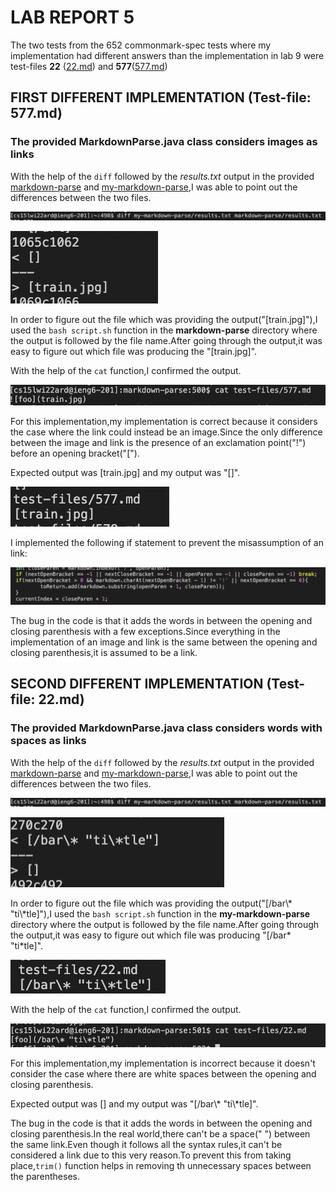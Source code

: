 # LAB REPORT 5

The two tests from the 652 commonmark-spec tests where my implementation had different answers than the implementation in lab 9 were test-files **22** ([22.md](https://github.com/ucsd-cse15l-w22/markdown-parse/blob/main/test-files/22.md)) and **577**([577.md](https://github.com/ucsd-cse15l-w22/markdown-parse/blob/main/test-files/577.md))

## FIRST DIFFERENT IMPLEMENTATION  (Test-file: 577.md)

### The provided MarkdownParse.java class considers images as links

With the help of the `diff` followed by the *results.txt* output in the provided [markdown-parse](https://github.com/ucsd-cse15l-w22/markdown-parse) and [my-markdown-parse](https://github.com/sallada1/markdown-parse),I was able to point out the differences between the two files.

![Image](diff.png)

![Image](trainpic.png)

In order to figure out the file which was providing the 
output("[train.jpg]"),I used the `bash script.sh` function in the **markdown-parse** directory where the output is followed by the file name.After going through the output,it was easy to figure out which file was producing the "[train.jpg]".

With the help of the `cat` function,I confirmed the output.

![Image](cat1.png)

For this implementation,my implementation is correct because it considers the case where the link could instead be an image.Since the only difference between the image and link is the presence of an exclamation point("!") before an opening bracket("[").

Expected output was [train.jpg] and my output was "[]".

![Image](bash577.png)

I implemented the following if statement to prevent the misassumption of an link:

![Image](ImageCode.png)

The bug in the code is that it adds the words in between the opening and closing parenthesis with a few exceptions.Since everything in the implementation of an image and link is the same between the opening and closing parenthesis,it is assumed to be a link.

## SECOND DIFFERENT IMPLEMENTATION  (Test-file: 22.md)

### The provided MarkdownParse.java class considers words with spaces as links

With the help of the `diff` followed by the *results.txt* output in the provided [markdown-parse](https://github.com/ucsd-cse15l-w22/markdown-parse) and [my-markdown-parse](https://github.com/sallada1/markdown-parse),I was able to point out the differences between the two files.

![Image](diff.png)

![Image](wrong.png)

In order to figure out the file which was providing the 
output("[/bar\\* "ti\\*tle]"),I used the `bash script.sh` function in the **my-markdown-parse** directory where the output is followed by the file name.After going through the output,it was easy to figure out which file was producing  "[/bar\* "ti\*tle]".

![Image](bash22.png)

With the help of the `cat` function,I confirmed the output.

![Image](cat2.png)

For this implementation,my implementation is incorrect because it doesn't consider the case where there are white spaces between the opening and closing parenthesis.

Expected output was [] and my output was "[/bar\\* "ti\\*tle]".

The bug in the code is that it adds the words in between the opening and closing parenthesis.In the real world,there can't be a space(" ") between the same link.Even though it follows all the syntax rules,it can't be considered a link due to this very reason.To prevent this from taking place,`trim()` function helps in removing th unnecessary spaces between the parentheses.

